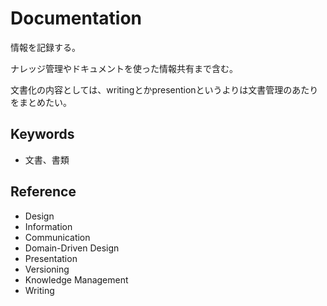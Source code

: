 # Documentation

情報を記録する。

ナレッジ管理やドキュメントを使った情報共有まで含む。

文書化の内容としては、writingとかpresentionというよりは文書管理のあたりをまとめたい。

## Keywords

- 文書、書類

## Reference

- Design
- Information
- Communication
- Domain-Driven Design
- Presentation
- Versioning
- Knowledge Management
- Writing
